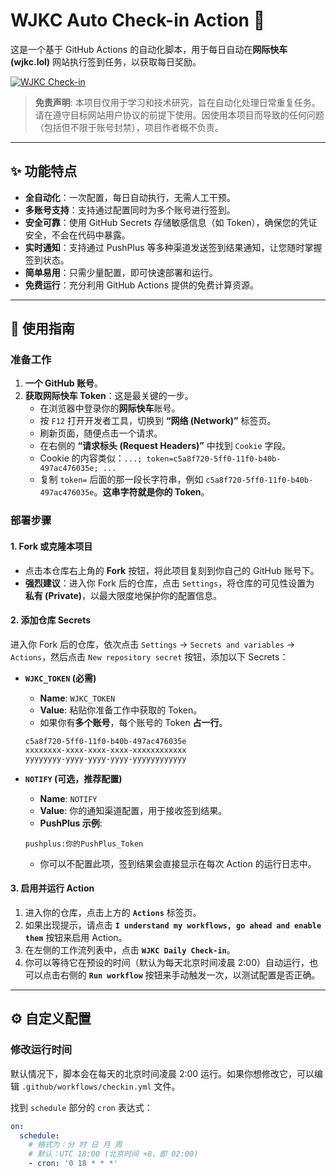 # WJKC Auto Check-in Action 🚀

这是一个基于 GitHub Actions 的自动化脚本，用于每日自动在**网际快车 (wjkc.lol)** 网站执行签到任务，以获取每日奖励。

[![WJKC Check-in](https://github.com/你的GitHub用户名/你的仓库名/actions/workflows/checkin.yml/badge.svg)](https://github.com/你的GitHub用户名/你的仓库名/actions/workflows/checkin.yml)

> **免责声明**: 本项目仅用于学习和技术研究，旨在自动化处理日常重复任务。请在遵守目标网站用户协议的前提下使用。因使用本项目而导致的任何问题（包括但不限于账号封禁），项目作者概不负责。

---

## ✨ 功能特点

- **全自动化**：一次配置，每日自动执行，无需人工干预。
- **多账号支持**：支持通过配置同时为多个账号进行签到。
- **安全可靠**：使用 GitHub Secrets 存储敏感信息（如 Token），确保您的凭证安全，不会在代码中暴露。
- **实时通知**：支持通过 PushPlus 等多种渠道发送签到结果通知，让您随时掌握签到状态。
- **简单易用**：只需少量配置，即可快速部署和运行。
- **免费运行**：充分利用 GitHub Actions 提供的免费计算资源。

---

## 🔧 使用指南

### 准备工作

1.  **一个 GitHub 账号**。
2.  **获取网际快车 Token**：这是最关键的一步。
    -   在浏览器中登录你的**网际快车**账号。
    -   按 `F12` 打开开发者工具，切换到 **“网络 (Network)”** 标签页。
    -   刷新页面，随便点击一个请求。
    -   在右侧的 **“请求标头 (Request Headers)”** 中找到 `Cookie` 字段。
    -   Cookie 的内容类似：`...; token=c5a8f720-5ff0-11f0-b40b-497ac476035e; ...`
    -   复制 `token=` 后面的那一段长字符串，例如 `c5a8f720-5ff0-11f0-b40b-497ac476035e`。**这串字符就是你的 Token**。

### 部署步骤

#### 1. Fork 或克隆本项目

-   点击本仓库右上角的 **Fork** 按钮，将此项目复刻到你自己的 GitHub 账号下。
-   **强烈建议**：进入你 Fork 后的仓库，点击 `Settings`，将仓库的可见性设置为 **私有 (Private)**，以最大限度地保护你的配置信息。

#### 2. 添加仓库 Secrets

进入你 Fork 后的仓库，依次点击 `Settings` -> `Secrets and variables` -> `Actions`，然后点击 `New repository secret` 按钮，添加以下 Secrets：

-   **`WJKC_TOKEN` (必需)**
    -   **Name**: `WJKC_TOKEN`
    -   **Value**: 粘贴你准备工作中获取的 Token。
    -   如果你有**多个账号**，每个账号的 Token **占一行**。
      ```
      c5a8f720-5ff0-11f0-b40b-497ac476035e
      xxxxxxxx-xxxx-xxxx-xxxx-xxxxxxxxxxxx
      yyyyyyyy-yyyy-yyyy-yyyy-yyyyyyyyyyyy
      ```

-   **`NOTIFY` (可选，推荐配置)**
    -   **Name**: `NOTIFY`
    -   **Value**: 你的通知渠道配置，用于接收签到结果。
    -   **PushPlus 示例**:
      ```
      pushplus:你的PushPlus_Token
      ```
    -   你可以不配置此项，签到结果会直接显示在每次 Action 的运行日志中。

#### 3. 启用并运行 Action

1.  进入你的仓库，点击上方的 **`Actions`** 标签页。
2.  如果出现提示，请点击 **`I understand my workflows, go ahead and enable them`** 按钮来启用 Action。
3.  在左侧的工作流列表中，点击 **`WJKC Daily Check-in`**。
4.  你可以等待它在预设的时间（默认为每天北京时间凌晨 2:00）自动运行，也可以点击右侧的 **`Run workflow`** 按钮来手动触发一次，以测试配置是否正确。

---

## ⚙️ 自定义配置

### 修改运行时间

默认情况下，脚本会在每天的北京时间凌晨 2:00 运行。如果你想修改它，可以编辑 `.github/workflows/checkin.yml` 文件。

找到 `schedule` 部分的 `cron` 表达式：

```yaml
on:
  schedule:
    # 格式为：分 时 日 月 周
    # 默认：UTC 18:00 (北京时间 +8，即 02:00)
    - cron: '0 18 * * *'
